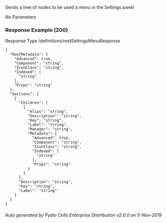 






 
Sends a tree of nodes to be used a menu in the Settings panel  


No Parameters



### Response Example (200)
Response Type /definitions/restSettingsMenuResponse

```
{
  "RootMetadata": {
    "Advanced": true,
    "Component": "string",
    "IconClass": "string",
    "Indexed": [
      "string"
    ],
    "Props": "string"
  },
  "Sections": [
    {
      "Children": [
        {
          "Alias": "string",
          "Description": "string",
          "Key": "string",
          "Label": "string",
          "Manager": "string",
          "Metadata": {
            "Advanced": true,
            "Component": "string",
            "IconClass": "string",
            "Indexed": [
              "string"
            ],
            "Props": "string"
          }
        }
      ],
      "Description": "string",
      "Key": "string",
      "Label": "string"
    }
  ]
}
```




###### Auto generated by Pydio Cells Enterprise Distribution v2.0.0 on 5-Nov-2019
